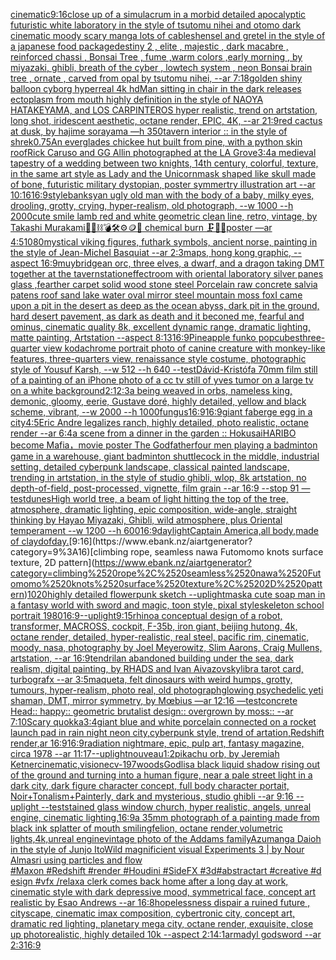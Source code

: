 [cinematic](https://www.ebank.nz/aiartgenerator?category=cinematic)[9:16](https://www.ebank.nz/aiartgenerator?category=9%3A16)[close up of a simulacrum in a morbid detailed apocalyptic futuristic white laboratory in the style of tsutomu nihei and otomo dark cinematic moody scary manga lots of cables](https://www.ebank.nz/aiartgenerator?category=close%2520up%2520of%2520a%2520simulacrum%2520in%2520a%2520morbid%2520detailed%2520apocalyptic%2520futuristic%2520white%2520laboratory%2520in%2520the%2520style%2520of%2520tsutomu%2520nihei%2520and%2520otomo%2520dark%2520cinematic%2520moody%2520scary%2520manga%2520lots%2520of%2520cables)[hensel and gretel in the style of a japanese food package](https://www.ebank.nz/aiartgenerator?category=hensel%2520and%2520gretel%2520in%2520the%2520style%2520of%2520a%2520japanese%2520food%2520package)[destiny 2 , elite , majestic , dark macabre  , reinforced chassi ,  Bonsai Tree , fume ,warm colors ,early morning  , by miyazaki, ghibli, breath of the cyber , lowtech system , neon Bonsai brain tree , ornate , carved from opal by tsutomu nihei, --ar 7:18](https://www.ebank.nz/aiartgenerator?category=destiny%25202%2520%2C%2520elite%2520%2C%2520majestic%2520%2C%2520dark%2520macabre%2520%2520%2C%2520reinforced%2520chassi%2520%2C%2520%2520Bonsai%2520Tree%2520%2C%2520fume%2520%2Cwarm%2520colors%2520%2Cearly%2520morning%2520%2520%2C%2520by%2520miyazaki%2C%2520ghibli%2C%2520breath%2520of%2520the%2520cyber%2520%2C%2520lowtech%2520system%2520%2C%2520neon%2520Bonsai%2520brain%2520tree%2520%2C%2520ornate%2520%2C%2520carved%2520from%2520opal%2520by%2520tsutomu%2520nihei%2C%2520--ar%25207%3A18)[golden shiny balloon cyborg hyperreal 4k hd](https://www.ebank.nz/aiartgenerator?category=golden%2520shiny%2520balloon%2520cyborg%2520hyperreal%25204k%2520hd)[Man sitting in chair in the dark releases ectoplasm from mouth highly definition in the style of NAOYA HATAKEYAMA, and LOS CARPINTEROS hyper realistic, trend on artstation, long shot, iridescent aesthetic, octane render, EPIC, 4K, --ar 21:9](https://www.ebank.nz/aiartgenerator?category=Man%2520sitting%2520in%2520chair%2520in%2520the%2520dark%2520releases%2520ectoplasm%2520from%2520mouth%2520highly%2520definition%2520in%2520the%2520style%2520of%2520NAOYA%2520HATAKEYAMA%2C%2520and%2520LOS%2520CARPINTEROS%2520hyper%2520realistic%2C%2520trend%2520on%2520artstation%2C%2520long%2520shot%2C%2520iridescent%2520aesthetic%2C%2520octane%2520render%2C%2520EPIC%2C%25204K%2C%2520--ar%252021%3A9)[red cactus at dusk, by hajime sorayama —h 350](https://www.ebank.nz/aiartgenerator?category=red%2520cactus%2520at%2520dusk%2C%2520by%2520hajime%2520sorayama%2520%E2%80%94h%2520350)[tavern interior :: in the style of shrek](https://www.ebank.nz/aiartgenerator?category=tavern%2520interior%2520%3A%3A%2520in%2520the%2520style%2520of%2520shrek)[0.75](https://www.ebank.nz/aiartgenerator?category=0.75)[An everglades chickee hut built from pine, with a python skin roof](https://www.ebank.nz/aiartgenerator?category=An%2520everglades%2520chickee%2520hut%2520built%2520from%2520pine%2C%2520with%2520a%2520python%2520skin%2520roof)[Rick Caruso and GG Allin photographed at the LA Grove](https://www.ebank.nz/aiartgenerator?category=Rick%2520Caruso%2520and%2520GG%2520Allin%2520photographed%2520at%2520the%2520LA%2520Grove)[3:4](https://www.ebank.nz/aiartgenerator?category=3%3A4)[a medieval tapestry of a wedding between two knights, 14th century, colorful, texture, in the same art style as Lady and the Unicorn](https://www.ebank.nz/aiartgenerator?category=a%2520medieval%2520tapestry%2520of%2520a%2520wedding%2520between%2520two%2520knights%2C%252014th%2520century%2C%2520colorful%2C%2520texture%2C%2520in%2520the%2520same%2520art%2520style%2520as%2520Lady%2520and%2520the%2520Unicorn)[mask shaped like skull made of bone, futuristic military dystopian, poster symmertry illustration art --ar 10:16](https://www.ebank.nz/aiartgenerator?category=mask%2520shaped%2520like%2520skull%2520made%2520of%2520bone%2C%2520futuristic%2520military%2520dystopian%2C%2520poster%2520symmertry%2520illustration%2520art%2520--ar%252010%3A16)[16:9](https://www.ebank.nz/aiartgenerator?category=16%3A9)[style](https://www.ebank.nz/aiartgenerator?category=style)[banksy](https://www.ebank.nz/aiartgenerator?category=banksy)[an ugly old man with the body of a baby, milky eyes, drooling, grotty, crying, hyper-realism, old photograph, --w 1000 --h 2000](https://www.ebank.nz/aiartgenerator?category=an%2520ugly%2520old%2520man%2520with%2520the%2520body%2520of%2520a%2520baby%2C%2520milky%2520eyes%2C%2520drooling%2C%2520grotty%2C%2520crying%2C%2520hyper-realism%2C%2520old%2520photograph%2C%2520--w%25201000%2520--h%25202000)[cute smile lamb red and white geometric clean line, retro, vintage, by Takashi Murakami](https://www.ebank.nz/aiartgenerator?category=cute%2520smile%2520lamb%2520red%2520and%2520white%2520geometric%2520clean%2520line%2C%2520retro%2C%2520vintage%2C%2520by%2520Takashi%2520Murakami)[🧸🎀⛓💣🛠⚙️🪙💎 chemical burn 🗜💽🛞poster —ar 4:5](https://www.ebank.nz/aiartgenerator?category=%F0%9F%A7%B8%F0%9F%8E%80%E2%9B%93%F0%9F%92%A3%F0%9F%9B%A0%E2%9A%99%EF%B8%8F%F0%9F%AA%99%F0%9F%92%8E%2520chemical%2520burn%2520%F0%9F%97%9C%F0%9F%92%BD%F0%9F%9B%9Eposter%2520%E2%80%94ar%25204%3A5)[1080](https://www.ebank.nz/aiartgenerator?category=1080)[mystical viking figures, futhark symbols, ancient norse, painting in the style of Jean-Michel Basquiat --ar 2:3](https://www.ebank.nz/aiartgenerator?category=mystical%2520viking%2520figures%2C%2520futhark%2520symbols%2C%2520ancient%2520norse%2C%2520painting%2520in%2520the%2520style%2520of%2520Jean-Michel%2520Basquiat%2520--ar%25202%3A3)[maps,  hong kong graphic,  --aspect 16:9](https://www.ebank.nz/aiartgenerator?category=maps%2C%2520%2520hong%2520kong%2520graphic%2C%2520%2520--aspect%252016%3A9)[muybridge](https://www.ebank.nz/aiartgenerator?category=muybridge)[an orc, three elves, a dwarf, and a dragon taking DMT together at the tavern](https://www.ebank.nz/aiartgenerator?category=an%2520orc%2C%2520three%2520elves%2C%2520a%2520dwarf%2C%2520and%2520a%2520dragon%2520taking%2520DMT%2520together%2520at%2520the%2520tavern)[station](https://www.ebank.nz/aiartgenerator?category=station)[effect](https://www.ebank.nz/aiartgenerator?category=effect)[room with oriental laboratory silver panes glass ,fearther carpet solid wood stone steel Porcelain raw concrete salvia patens roof sand lake water oval mirror steel mountain moss fox](https://www.ebank.nz/aiartgenerator?category=room%2520with%2520oriental%2520laboratory%2520silver%2520panes%2520glass%2520%2Cfearther%2520carpet%2520solid%2520wood%2520stone%2520steel%2520Porcelain%2520raw%2520concrete%2520salvia%2520patens%2520roof%2520sand%2520lake%2520water%2520oval%2520mirror%2520steel%2520mountain%2520moss%2520fox)[I came upon a pit in the desert as deep as the ocean abyss, dark pit in the ground, hard desert pavement, as dark as death and it beconed me, fearful and ominus, cinematic quality 8k, excellent dynamic range, dramatic lighting, matte painting, Artstation --aspect 8:13](https://www.ebank.nz/aiartgenerator?category=I%2520came%2520upon%2520a%2520pit%2520in%2520the%2520desert%2520as%2520deep%2520as%2520the%2520ocean%2520abyss%2C%2520dark%2520pit%2520in%2520the%2520ground%2C%2520hard%2520desert%2520pavement%2C%2520as%2520dark%2520as%2520death%2520and%2520it%2520beconed%2520me%2C%2520fearful%2520and%2520ominus%2C%2520cinematic%2520quality%25208k%2C%2520excellent%2520dynamic%2520range%2C%2520dramatic%2520lighting%2C%2520matte%2520painting%2C%2520Artstation%2520--aspect%25208%3A13)[16:9](https://www.ebank.nz/aiartgenerator?category=16%3A9)[Pineapple funko pop](https://www.ebank.nz/aiartgenerator?category=Pineapple%2520funko%2520pop)[cubes](https://www.ebank.nz/aiartgenerator?category=cubes)[three-quarter view kodachrome portrait photo of canine creature with monkey-like features, three-quarters view, renaissance style costume, photographic style of Yousuf Karsh, --w 512 --h 640  --test](https://www.ebank.nz/aiartgenerator?category=three-quarter%2520view%2520kodachrome%2520portrait%2520photo%2520of%2520canine%2520creature%2520with%2520monkey-like%2520features%2C%2520three-quarters%2520view%2C%2520renaissance%2520style%2520costume%2C%2520photographic%2520style%2520of%2520Yousuf%2520Karsh%2C%2520--w%2520512%2520--h%2520640%2520%2520--test)[Dávid-Kristóf](https://www.ebank.nz/aiartgenerator?category=D%C3%A1vid-Krist%C3%B3f)[a 70mm film still of a painting of an iPhone photo of a cc tv still of yves tumor on a large tv on a white background](https://www.ebank.nz/aiartgenerator?category=a%252070mm%2520film%2520still%2520of%2520a%2520painting%2520of%2520an%2520iPhone%2520photo%2520of%2520a%2520cc%2520tv%2520still%2520of%2520yves%2520tumor%2520on%2520a%2520large%2520tv%2520on%2520a%2520white%2520background)[2:1](https://www.ebank.nz/aiartgenerator?category=2%3A1)[2:3](https://www.ebank.nz/aiartgenerator?category=2%3A3)[a being weaved in orbs, nameless king, demonic, gloomy, eerie, Gustave doré, highly detailed, yellow and black scheme, vibrant, --w 2000 --h 1000](https://www.ebank.nz/aiartgenerator?category=a%2520being%2520weaved%2520in%2520orbs%2C%2520nameless%2520king%2C%2520demonic%2C%2520gloomy%2C%2520eerie%2C%2520Gustave%2520dor%C3%A9%2C%2520highly%2520detailed%2C%2520yellow%2520and%2520black%2520scheme%2C%2520vibrant%2C%2520--w%25202000%2520--h%25201000)[fungus](https://www.ebank.nz/aiartgenerator?category=fungus)[16:9](https://www.ebank.nz/aiartgenerator?category=16%3A9)[16:9](https://www.ebank.nz/aiartgenerator?category=16%3A9)[giant faberge egg in a city](https://www.ebank.nz/aiartgenerator?category=giant%2520faberge%2520egg%2520in%2520a%2520city)[4:5](https://www.ebank.nz/aiartgenerator?category=4%3A5)[Eric Andre legalizes ranch, highly detailed, photo realistic, octane render --ar 6:4](https://www.ebank.nz/aiartgenerator?category=Eric%2520Andre%2520legalizes%2520ranch%2C%2520highly%2520detailed%2C%2520photo%2520realistic%2C%2520octane%2520render%2520--ar%25206%3A4)[a scene from a dinner in the garden :: Hokusai](https://www.ebank.nz/aiartgenerator?category=a%2520scene%2520from%2520a%2520dinner%2520in%2520the%2520garden%2520%3A%3A%2520Hokusai)[HARIBO become Mafia，movie poster The Godfather](https://www.ebank.nz/aiartgenerator?category=HARIBO%2520become%2520Mafia%EF%BC%8Cmovie%2520poster%2520The%2520Godfather)[four men playing a badminton game in a warehouse, giant badminton shuttlecock in the middle, industrial setting, detailed cyberpunk landscape, classical painted landscape, trending in artstation, in the style of studio ghibli, wlop, 8k artstation, no depth-of-field, post-processed, vignette, film grain --ar 16:9 --stop 91 —test](https://www.ebank.nz/aiartgenerator?category=four%2520men%2520playing%2520a%2520badminton%2520game%2520in%2520a%2520warehouse%2C%2520giant%2520badminton%2520shuttlecock%2520in%2520the%2520middle%2C%2520industrial%2520setting%2C%2520detailed%2520cyberpunk%2520landscape%2C%2520classical%2520painted%2520landscape%2C%2520trending%2520in%2520artstation%2C%2520in%2520the%2520style%2520of%2520studio%2520ghibli%2C%2520wlop%2C%25208k%2520artstation%2C%2520no%2520depth-of-field%2C%2520post-processed%2C%2520vignette%2C%2520film%2520grain%2520--ar%252016%3A9%2520--stop%252091%2520%E2%80%94test)[dunes](https://www.ebank.nz/aiartgenerator?category=dunes)[High world tree, a beam of light hitting the top of the tree, atmosphere, dramatic lighting, epic composition, wide-angle, straight thinking by Hayao Miyazaki, Ghibli, wild atmosphere, plus Oriental temperament  --w  1200  --h  600](https://www.ebank.nz/aiartgenerator?category=High%2520world%2520tree%2C%2520a%2520beam%2520of%2520light%2520hitting%2520the%2520top%2520of%2520the%2520tree%2C%2520atmosphere%2C%2520dramatic%2520lighting%2C%2520epic%2520composition%2C%2520wide-angle%2C%2520straight%2520thinking%2520by%2520Hayao%2520Miyazaki%2C%2520Ghibli%2C%2520wild%2520atmosphere%2C%2520plus%2520Oriental%2520temperament%2520%2520--w%2520%25201200%2520%2520--h%2520%2520600)[16:9](https://www.ebank.nz/aiartgenerator?category=16%3A9)[daylight](https://www.ebank.nz/aiartgenerator?category=daylight)[Captain America,all body,made of clay](https://www.ebank.nz/aiartgenerator?category=Captain%2520America%2Call%2520body%2Cmade%2520of%2520clay)[dof](https://www.ebank.nz/aiartgenerator?category=dof)[day.](https://www.ebank.nz/aiartgenerator?category=day.)[9:16](https://www.ebank.nz/aiartgenerator?category=9%3A16)[climbing rope, seamless nawa Futomomo knots surface texture, 2D pattern](https://www.ebank.nz/aiartgenerator?category=climbing%2520rope%2C%2520seamless%2520nawa%2520Futomomo%2520knots%2520surface%2520texture%2C%25202D%2520pattern)[1020](https://www.ebank.nz/aiartgenerator?category=1020)[highly detailed flowerpunk sketch --uplight](https://www.ebank.nz/aiartgenerator?category=highly%2520detailed%2520flowerpunk%2520sketch%2520--uplight)[mask](https://www.ebank.nz/aiartgenerator?category=mask)[a cute soap man in a fantasy world with sword and magic, toon style, pixal style](https://www.ebank.nz/aiartgenerator?category=a%2520cute%2520soap%2520man%2520in%2520a%2520fantasy%2520world%2520with%2520sword%2520and%2520magic%2C%2520toon%2520style%2C%2520pixal%2520style)[skeleton school portrait 1980](https://www.ebank.nz/aiartgenerator?category=skeleton%2520school%2520portrait%25201980)[16:9](https://www.ebank.nz/aiartgenerator?category=16%3A9)[--uplight](https://www.ebank.nz/aiartgenerator?category=--uplight)[9:15](https://www.ebank.nz/aiartgenerator?category=9%3A15)[rhino](https://www.ebank.nz/aiartgenerator?category=rhino)[a conceptual design of a robot, transformer, MACROSS, cockpit, F-35b, iron giant, beijing hutong, 4k, octane render, detailed, hyper-realistic, real steel, pacific rim, cinematic, moody, nasa, photography by Joel Meyerowitz, Slim Aarons, Craig Mullens, artstation, --ar 16:9](https://www.ebank.nz/aiartgenerator?category=a%2520conceptual%2520design%2520of%2520a%2520robot%2C%2520transformer%2C%2520MACROSS%2C%2520cockpit%2C%2520F-35b%2C%2520iron%2520giant%2C%2520beijing%2520hutong%2C%25204k%2C%2520octane%2520render%2C%2520detailed%2C%2520hyper-realistic%2C%2520real%2520steel%2C%2520pacific%2520rim%2C%2520cinematic%2C%2520moody%2C%2520nasa%2C%2520photography%2520by%2520Joel%2520Meyerowitz%2C%2520Slim%2520Aarons%2C%2520Craig%2520Mullens%2C%2520artstation%2C%2520--ar%252016%3A9)[tendril](https://www.ebank.nz/aiartgenerator?category=tendril)[an abandoned building under the sea, dark realism, digital painting, by RHADS and Ivan Aivazovsky](https://www.ebank.nz/aiartgenerator?category=an%2520abandoned%2520building%2520under%2520the%2520sea%2C%2520dark%2520realism%2C%2520digital%2520painting%2C%2520by%2520RHADS%2520and%2520Ivan%2520Aivazovsky)[libra tarot card, turbografx --ar 3:5](https://www.ebank.nz/aiartgenerator?category=libra%2520tarot%2520card%2C%2520turbografx%2520--ar%25203%3A5)[maqueta, felt dinosaurs with weird humps, grotty, tumours, hyper-realism, photo real, old photograph](https://www.ebank.nz/aiartgenerator?category=maqueta%2C%2520felt%2520dinosaurs%2520with%2520weird%2520humps%2C%2520grotty%2C%2520tumours%2C%2520hyper-realism%2C%2520photo%2520real%2C%2520old%2520photograph)[glowing psychedelic yeti shaman, DMT, mirror symmetry, by Mœbius —ar 12:16 —test](https://www.ebank.nz/aiartgenerator?category=glowing%2520psychedelic%2520yeti%2520shaman%2C%2520DMT%2C%2520mirror%2520symmetry%2C%2520by%2520M%C5%93bius%2520%E2%80%94ar%252012%3A16%2520%E2%80%94test)[concrete Head:: happy:: geometric brutalist design:: overgrown by moss:: --ar 7:10](https://www.ebank.nz/aiartgenerator?category=concrete%2520Head%3A%3A%2520happy%3A%3A%2520geometric%2520brutalist%2520design%3A%3A%2520overgrown%2520by%2520moss%3A%3A%2520--ar%25207%3A10)[Scary quokka](https://www.ebank.nz/aiartgenerator?category=Scary%2520quokka)[3:4](https://www.ebank.nz/aiartgenerator?category=3%3A4)[giant blue and white porcelain connected on a rocket launch pad in rain night neon city,cyberpunk style, trend of artation,Redshift render,ar 16:9](https://www.ebank.nz/aiartgenerator?category=giant%2520blue%2520and%2520white%2520porcelain%2520connected%2520on%2520a%2520rocket%2520launch%2520pad%2520in%2520rain%2520night%2520neon%2520city%2Ccyberpunk%2520style%2C%2520trend%2520of%2520artation%2CRedshift%2520render%2Car%252016%3A9)[16:9](https://www.ebank.nz/aiartgenerator?category=16%3A9)[radiation nightmare, epic, pulp art, fantasy magazine, circa 1978 --ar 11:17](https://www.ebank.nz/aiartgenerator?category=radiation%2520nightmare%2C%2520epic%2C%2520pulp%2520art%2C%2520fantasy%2520magazine%2C%2520circa%25201978%2520--ar%252011%3A17)[--uplight](https://www.ebank.nz/aiartgenerator?category=--uplight)[nouveau](https://www.ebank.nz/aiartgenerator?category=nouveau)[1:2](https://www.ebank.nz/aiartgenerator?category=1%3A2)[pikachu orb, by Jeremiah Ketner](https://www.ebank.nz/aiartgenerator?category=pikachu%2520orb%2C%2520by%2520Jeremiah%2520Ketner)[cinematic,](https://www.ebank.nz/aiartgenerator?category=cinematic%2C)[vision](https://www.ebank.nz/aiartgenerator?category=vision)[ecv-197](https://www.ebank.nz/aiartgenerator?category=ecv-197)[woods](https://www.ebank.nz/aiartgenerator?category=woods)[Godlis](https://www.ebank.nz/aiartgenerator?category=Godlis)[a black liquid shadow rising out of the ground and turning into a human figure, near a pale street light in a dark city, dark figure character concept, full body character portait, Noir+Tonalism+Painterly, dark and mysterious, studio ghibli --ar 9:16 --uplight --test](https://www.ebank.nz/aiartgenerator?category=a%2520black%2520liquid%2520shadow%2520rising%2520out%2520of%2520the%2520ground%2520and%2520turning%2520into%2520a%2520human%2520figure%2C%2520near%2520a%2520pale%2520street%2520light%2520in%2520a%2520dark%2520city%2C%2520dark%2520figure%2520character%2520concept%2C%2520full%2520body%2520character%2520portait%2C%2520Noir%2BTonalism%2BPainterly%2C%2520dark%2520and%2520mysterious%2C%2520studio%2520ghibli%2520--ar%25209%3A16%2520--uplight%2520--test)[stained glass window church, hyper realistic, angels, unreal engine, cinematic lighting,](https://www.ebank.nz/aiartgenerator?category=stained%2520glass%2520window%2520church%2C%2520hyper%2520realistic%2C%2520angels%2C%2520unreal%2520engine%2C%2520cinematic%2520lighting%2C)[16:9](https://www.ebank.nz/aiartgenerator?category=16%3A9)[a 35mm photograph of a painting made from black ink splatter of mouth smiling](https://www.ebank.nz/aiartgenerator?category=a%252035mm%2520photograph%2520of%2520a%2520painting%2520made%2520from%2520black%2520ink%2520splatter%2520of%2520mouth%2520smiling)[felion, octane render,volumetric lights,4k,unreal engine](https://www.ebank.nz/aiartgenerator?category=felion%2C%2520octane%2520render%2Cvolumetric%2520lights%2C4k%2Cunreal%2520engine)[vintage photo of the Addams family](https://www.ebank.nz/aiartgenerator?category=vintage%2520photo%2520of%2520the%2520Addams%2520family)[Azumanga Daioh in the style of Junjo Ito](https://www.ebank.nz/aiartgenerator?category=Azumanga%2520Daioh%2520in%2520the%2520style%2520of%2520Junjo%2520Ito)[Wild magnificient visual Experiments 3 | by Nour Almasri using particles and flow #Maxon #Redshift #render #Houdini #SideFX #3d#abstractart #creative #design #vfx /relax](https://www.ebank.nz/aiartgenerator?category=Wild%2520magnificient%2520visual%2520Experiments%25203%2520%7C%2520by%2520Nour%2520Almasri%2520using%2520particles%2520and%2520flow%2520%23Maxon%C2%A0%23Redshift%C2%A0%23render%C2%A0%23Houdini%C2%A0%23SideFX%C2%A0%233d%23abstractart%C2%A0%23creative%C2%A0%23design%C2%A0%23vfx%2520/relax)[a clerk comes back home after a long day at work, cinematic style with dark depressive mood, symmetrical face, concept art realistic by Esao Andrews --ar 16:8](https://www.ebank.nz/aiartgenerator?category=a%2520clerk%2520comes%2520back%2520home%2520after%2520a%2520long%2520day%2520at%2520work%2C%2520cinematic%2520style%2520with%2520dark%2520depressive%2520mood%2C%2520symmetrical%2520face%2C%2520concept%2520art%2520realistic%2520by%2520Esao%2520Andrews%2520--ar%252016%3A8)[hopelessness dispair a ruined future , cityscape, cinematic imax composition, cybertronic city,  concept art, dramatic red lighting, planetary mega city, octane render, exquisite, close up photorealistic, highly detailed 10k --aspect 2:1](https://www.ebank.nz/aiartgenerator?category=hopelessness%2520dispair%2520a%2520ruined%2520future%2520%2C%2520cityscape%2C%2520cinematic%2520imax%2520composition%2C%2520cybertronic%2520city%2C%2520%2520concept%2520art%2C%2520dramatic%2520red%2520lighting%2C%2520planetary%2520mega%2520city%2C%2520octane%2520render%2C%2520exquisite%2C%2520close%2520up%2520photorealistic%2C%2520highly%2520detailed%252010k%2520--aspect%25202%3A1)[4:1](https://www.ebank.nz/aiartgenerator?category=4%3A1)[armadyl godsword --ar 2:3](https://www.ebank.nz/aiartgenerator?category=armadyl%2520godsword%2520--ar%25202%3A3)[16:9](https://www.ebank.nz/aiartgenerator?category=16%3A9)